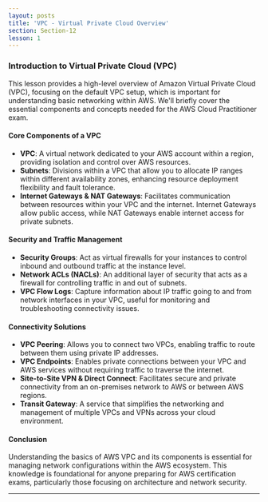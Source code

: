 ```yaml
---
layout: posts
title: 'VPC - Virtual Private Cloud Overview'
section: Section-12
lesson: 1
---
```


### Introduction to Virtual Private Cloud (VPC)

This lesson provides a high-level overview of Amazon Virtual Private Cloud (VPC), focusing on the default VPC setup, which is important for understanding basic networking within AWS. We'll briefly cover the essential components and concepts needed for the AWS Cloud Practitioner exam.

<!-- pagebreak -->

#### Core Components of a VPC

- **VPC**: A virtual network dedicated to your AWS account within a region, providing isolation and control over AWS resources.
- **Subnets**: Divisions within a VPC that allow you to allocate IP ranges within different availability zones, enhancing resource deployment flexibility and fault tolerance.
- **Internet Gateways & NAT Gateways**: Facilitates communication between resources within your VPC and the internet. Internet Gateways allow public access, while NAT Gateways enable internet access for private subnets.

<!-- pagebreak -->

#### Security and Traffic Management

- **Security Groups**: Act as virtual firewalls for your instances to control inbound and outbound traffic at the instance level.
- **Network ACLs (NACLs)**: An additional layer of security that acts as a firewall for controlling traffic in and out of subnets.
- **VPC Flow Logs**: Capture information about IP traffic going to and from network interfaces in your VPC, useful for monitoring and troubleshooting connectivity issues.

<!-- pagebreak -->

#### Connectivity Solutions

- **VPC Peering**: Allows you to connect two VPCs, enabling traffic to route between them using private IP addresses.
- **VPC Endpoints**: Enables private connections between your VPC and AWS services without requiring traffic to traverse the internet.
- **Site-to-Site VPN & Direct Connect**: Facilitates secure and private connectivity from an on-premises network to AWS or between AWS regions.
- **Transit Gateway**: A service that simplifies the networking and management of multiple VPCs and VPNs across your cloud environment.

<!-- pagebreak -->

#### Conclusion

Understanding the basics of AWS VPC and its components is essential for managing network configurations within the AWS ecosystem. This knowledge is foundational for anyone preparing for AWS certification exams, particularly those focusing on architecture and network security.

---
